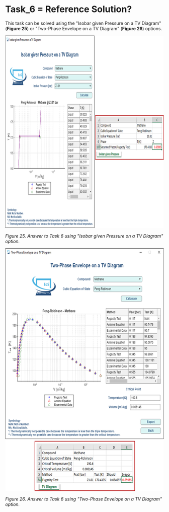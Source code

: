 # Task_6 = Reference Solution?

This task can be solved using the "Isobar given Pressure on a TV Diagram" (**Figure 25**) or "Two-Phase Envelope on a TV Diagram" (**Figure 26**) options.

<img src="https://github.com/IMClick-Project/IQ/blob/main/Cubic%20Equations%20of%20State%20Simulator/MATLAB%20Grader/Assignment%202/Problem%202/Assessment%20and%20Code/T2-6-1.jpg" width="883" height="611">

*Figure 25. Answer to Task 6 using "Isobar given Pressure on a TV Diagram" option.*

<img src="https://github.com/IMClick-Project/IQ/blob/main/Cubic%20Equations%20of%20State%20Simulator/MATLAB%20Grader/Assignment%202/Problem%202/Assessment%20and%20Code/T2-6-2.jpg" width="674" height="771">

*Figure 26. Answer to Task 6 using "Two-Phase Envelope on a TV Diagram" option.*